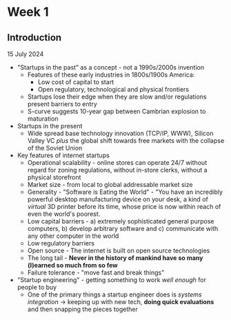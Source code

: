 # Week 1

## Introduction

15 July 2024
- "Startups in the past" as a concept - not a 1990s/2000s invention
    - Features of these early industries in 1800s/1900s America:
        - Low cost of capital to start
        - Open regulatory, technological and physical frontiers
    - Startups lose their edge when they are slow and/or regulations present barriers to entry 
    - S-curve suggests 10-year gap between Cambrian explosion to maturation
- Startups in the present
    - Wide spread base technology innovation (TCP/IP, WWW), Silicon Valley VC *plus* the global shift towards free markets with the collapse of the Soviet Union
- Key features of internet startups
    - Operational scalability - online stores can operate 24/7 without regard for zoning regulations, without in-store clerks, without a physical storefront
    - Market size - from local to global addressable market size
    - Generality - "Software is Eating the World" - "You have an incredibly powerful desktop manufacturing device on your desk, a kind of *virtual* 3D printer before its time, whose price is now within reach of even the world's poorest.
    - Low capital barriers - a) extremely sophisticated general purpose computers, b) develop arbitrary software and c) communicate with any other computer in the world
    - Low regulatory barriers
    - Open source - The internet is built on open source technologies
    - The long tail - **Never in the history of mankind have so many (l)earned so much from so few**
    - Failure tolerance - "move fast and break things"
- "Startup engineering" - getting something to work *well enough* for people to buy
    - One of the primary things a startup engineer does is *systems integration* -> keeping up with new tech, **doing quick evaluations** and then snapping the pieces together